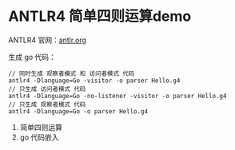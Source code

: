 # ANTLR4 简单四则运算demo

ANTLR4 官网：[antlr.org](https://www.antlr.org/)

生成 go 代码：

```shell
// 同时生成 观察者模式 和 访问者模式 代码
antlr4 -Dlanguage=Go -visitor -o parser Hello.g4
// 只生成 访问者模式 代码
antlr4 -Dlanguage=Go -no-listener -visitor -o parser Hello.g4
// 只生成 观察者模式 代码
antlr4 -Dlanguage=Go -o parser Hello.g4
```

1. 简单四则运算
2. go 代码嵌入